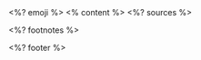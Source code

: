 <grid class="tpl-regular">

<grid class="emoji">
<%? emoji %>
</grid>

<grid class="content">
<% content %>
</grid>

<grid class="sources">
<%? sources %>

<%? footnotes %>
</grid>

<grid class="footer-info">
<%? footer %>
</grid>

</grid>
